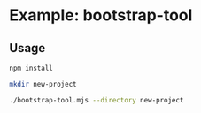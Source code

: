 # Example: bootstrap-tool

## Usage

```bash
npm install

mkdir new-project

./bootstrap-tool.mjs --directory new-project
```
